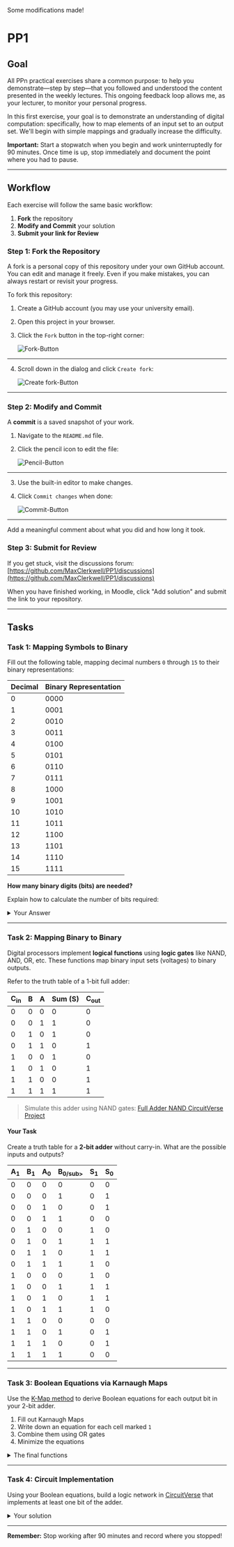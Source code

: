 Some modifications made!
# PP1

## Goal
All PPn practical exercises share a common purpose: to help you demonstrate—step by step—that you followed and understood the content presented in the weekly lectures. This ongoing feedback loop allows me, as your lecturer, to monitor your personal progress.

In this first exercise, your goal is to demonstrate an understanding of digital computation: specifically, how to map elements of an input set to an output set. We'll begin with simple mappings and gradually increase the difficulty.

**Important:** Start a stopwatch when you begin and work uninterruptedly for 90 minutes. Once time is up, stop immediately and document the point where you had to pause.

---

## Workflow
Each exercise will follow the same basic workflow:

1. **Fork** the repository
2. **Modify and Commit** your solution
3. **Submit your link for Review**

### Step 1: Fork the Repository
A fork is a personal copy of this repository under your own GitHub account. You can edit and manage it freely. Even if you make mistakes, you can always restart or revisit your progress.

To fork this repository:

1. Create a GitHub account (you may use your university email).
2. Open this project in your browser.
3. Click the `Fork` button in the top-right corner:

   ![Fork-Button](./assets/fork.png)

---

4. Scroll down in the dialog and click `Create fork`:

   ![Create fork-Button](./assets/create_fork.png)

---

### Step 2: Modify and Commit
A **commit** is a saved snapshot of your work.

1. Navigate to the `README.md` file.
2. Click the pencil icon to edit the file:

   ![Pencil-Button](./assets/pencil.png)

---

3. Use the built-in editor to make changes.
4. Click `Commit changes` when done:

   ![Commit-Button](./assets/commit_button.png)

---

Add a meaningful comment about what you did and how long it took.

### Step 3: Submit for Review
If you get stuck, visit the discussions forum:
[https://github.com/MaxClerkwell/PP1/discussions](https://github.com/MaxClerkwell/PP1/discussions)

When you have finished working, in Moodle, click "Add solution" and submit the link to your repository.

---

## Tasks

### Task 1: Mapping Symbols to Binary
Fill out the following table, mapping decimal numbers `0` through `15` to their binary representations:

| Decimal | Binary Representation |
|---------|------------------------|
| 0       | 0000                   |
| 1       | 0001                   |
| 2       | 0010                   |
| 3       | 0011                   |
| 4       | 0100                   |
| 5       | 0101                   |
| 6       | 0110                   |
| 7       | 0111                   |
| 8       | 1000                   |
| 9       | 1001                   |
| 10      | 1010                   |
| 11      | 1011                   |
| 12      | 1100                   |
| 13      | 1101                   |
| 14      | 1110                   |
| 15      | 1111                   |

**How many binary digits (bits) are needed?**

Explain how to calculate the number of bits required:
<details>
<summary>Your Answer</summary>
You have 4 digits. The first number is the right digit. It starts with 2^0 (1) then comes 2^1 (2) after that the next number is 2^2 (4) and the last number is 2^3 (8). I took the number an divided it by 2. if the rest is zero then the bit is 0 if the rest is one then the bit is 1. for example: 16/2= 8 R 0 , 
                                                                           8/2=4 R0 , 
                                                                           4/2=2 R0, 
                                                                           2/2=1 R0, 
                                                                           1/2= 0 R1. 
                                                                                                                                                                                                        |2^0 (1)|   
The result of the first Division is the least significant bit so it is 2^0. The last result of the divsion ist the most significant Bit. It is on the last bit. So in my example the order is: 16 = 1000 |  0.   |
      |2^4 (16) |2^3 (8)|2^2 (4)| 2^1 (2) |2^0 (1)
16 =  | 1       | 0     | 0     | 0       | 0
   for the number 16 you need 5 Bits (10000).
</details>

---

### Task 2: Mapping Binary to Binary
Digital processors implement **logical functions** using **logic gates** like NAND, AND, OR, etc.
These functions map binary input sets (voltages) to binary outputs.

Refer to the truth table of a 1-bit full adder:

| C<sub>in</sub> | B | A | Sum (S) | C<sub>out</sub> |
|--------------|---|---|---------|-----------------|
| 0            | 0 | 0 | 0       | 0               |
| 0            | 0 | 1 | 1       | 0               |
| 0            | 1 | 0 | 1       | 0               |
| 0            | 1 | 1 | 0       | 1               |
| 1            | 0 | 0 | 1       | 0               |
| 1            | 0 | 1 | 0       | 1               |
| 1            | 1 | 0 | 0       | 1               |
| 1            | 1 | 1 | 1       | 1               |

> Simulate this adder using NAND gates:
[Full Adder NAND CircuitVerse Project](https://circuitverse.org/users/305021/projects/full-adder-nand-990621f6-993b-4676-a1b5-2a31aae451ce)

#### Your Task
Create a truth table for a **2-bit adder** without carry-in. What are the possible inputs and outputs?

| A<sub>1</sub> | B<sub>1</sub> | A<sub>0</sub> |B<sub>0/sub> | S<sub>1</sub> |S<sub>0</sub> |
|---------------|---------------|---------------|-------------|---------------|--------------|
| 0             | 0             | 0             | 0           | 0             | 0            |
| 0             | 0             | 0             | 1           | 0             | 1            |
| 0             | 0             | 1             | 0           | 0             | 1            |
| 0             | 0             | 1             | 1           | 0             | 0            |
| 0             | 1             | 0             | 0           | 1             | 0            |
| 0             | 1             | 0             | 1           | 1             | 1            |
| 0             | 1             | 1             | 0           | 1             | 1            |
| 0             | 1             | 1             | 1           | 1             | 0            |
| 1             | 0             | 0             | 0           | 1             | 0            |
| 1             | 0             | 0             | 1           | 1             | 1            |
| 1             | 0             | 1             | 0           | 1             | 1            |
| 1             | 0             | 1             | 1           | 1             | 0            |
| 1             | 1             | 0             | 0           | 0             | 0            |
| 1             | 1             | 0             | 1           | 0             | 1            |
| 1             | 1             | 1             | 0           | 0             | 1            |
| 1             | 1             | 1             | 1           | 0             | 0            |

---

### Task 3: Boolean Equations via Karnaugh Maps
Use the [K-Map method](https://github.com/STEMgraph/4b957490-badf-4264-b9f2-1b5aa370f36e) to derive Boolean equations for each output bit in your 2-bit adder.

1. Fill out Karnaugh Maps
2. Write down an equation for each cell marked `1`
3. Combine them using OR gates
4. Minimize the equations

<details>
<summary>The final functions</summary>

Q<sub>0</sub> = .......

Q<sub>1</sub> = .......

C<sub>out</sub> = .......

</details>

---

### Task 4: Circuit Implementation
Using your Boolean equations, build a logic network in [CircuitVerse](https://circuitverse.org) that implements at least one bit of the adder.

<details>
<summary>Your solution</summary>
A share link to your solution goes here: <a href=".................">Link!</a>
</details>

---

**Remember:** Stop working after 90 minutes and record where you stopped!

